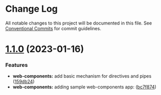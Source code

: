 # Change Log

All notable changes to this project will be documented in this file.
See [Conventional Commits](https://conventionalcommits.org) for commit guidelines.

# [1.1.0](https://github.com/microph1/microphi/compare/v0.2.10...v1.1.0) (2023-01-16)


### Features

* **web-components:** add basic mechanism for directives and pipes ([159db24](https://github.com/microph1/microphi/commit/159db2487107000de9d070070d38d3eb8eb7c3b8))
* **web-components:** adding sample web-components app: ([bc7f874](https://github.com/microph1/microphi/commit/bc7f87425d67eb7ff49944d1f00b6068dd8f96f0))
